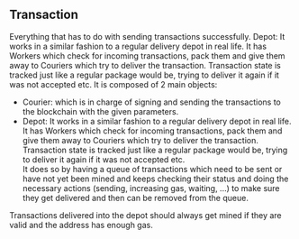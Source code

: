 ## Transaction

Everything that has to do with sending transactions successfully. Depot: It works in a similar fashion to a regular delivery depot in real life. It has Workers which check for incoming transactions, pack them and give them away to Couriers which try to deliver the transaction. Transaction state is tracked just like a regular package would be, trying to deliver it again if it was not accepted etc. It is composed of 2 main objects:

- Courier: which is in charge of signing and sending the transactions to the blockchain with the given parameters.
- Depot: It works in a similar fashion to a regular delivery depot in real life. It has Workers which check for incoming transactions, pack them and give them away to Couriers which try to deliver the transaction. Transaction state is tracked just like a regular package would be, trying to deliver it again if it was not accepted etc.  
It does so by having a queue of transactions which need to be sent or have not yet been mined and keeps checking their status and doing the necessary actions (sending, increasing gas, waiting, ...) to make sure they get delivered and then can be removed from the queue.

Transactions delivered into the depot should always get mined if they are valid and the address has enough gas.
